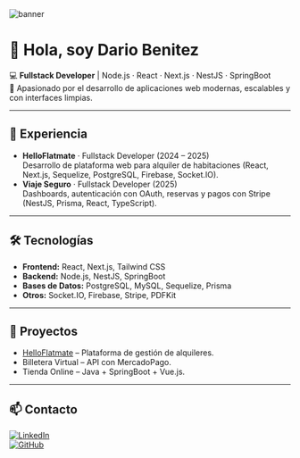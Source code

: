 <!-- Banner -->
<img src="[banner.svg](https://private-user-images.githubusercontent.com/129878552/487426975-b25b1c63-012b-48cb-b4fb-f4ddf9e49aa5.svg?jwt=eyJ0eXAiOiJKV1QiLCJhbGciOiJIUzI1NiJ9.eyJpc3MiOiJnaXRodWIuY29tIiwiYXVkIjoicmF3LmdpdGh1YnVzZXJjb250ZW50LmNvbSIsImtleSI6ImtleTUiLCJleHAiOjE3NTc0NDI5MDQsIm5iZiI6MTc1NzQ0MjYwNCwicGF0aCI6Ii8xMjk4Nzg1NTIvNDg3NDI2OTc1LWIyNWIxYzYzLTAxMmItNDhjYi1iNGZiLWY0ZGRmOWU0OWFhNS5zdmc_WC1BbXotQWxnb3JpdGhtPUFXUzQtSE1BQy1TSEEyNTYmWC1BbXotQ3JlZGVudGlhbD1BS0lBVkNPRFlMU0E1M1BRSzRaQSUyRjIwMjUwOTA5JTJGdXMtZWFzdC0xJTJGczMlMkZhd3M0X3JlcXVlc3QmWC1BbXotRGF0ZT0yMDI1MDkwOVQxODMwMDRaJlgtQW16LUV4cGlyZXM9MzAwJlgtQW16LVNpZ25hdHVyZT01ZWJiYzA3ZTgyZmM4MTYwMTE1NjYwYzA2NjE4NDA2YjJhMGI3YWU0NzI4ZjZmYmU3YjA5NDJjMjlmMTI2YjAxJlgtQW16LVNpZ25lZEhlYWRlcnM9aG9zdCJ9.7xGvJmE4aV-CA9pvQXtncV8QBwff_7m-41WPiTiwGk8)" alt="banner" />

# 👋 Hola, soy Dario Benitez

💻 **Fullstack Developer** | Node.js · React · Next.js · NestJS · SpringBoot  
🚀 Apasionado por el desarrollo de aplicaciones web modernas, escalables y con interfaces limpias.  

---

## 🚀 Experiencia
- **HelloFlatmate** · Fullstack Developer (2024 – 2025)  
  Desarrollo de plataforma web para alquiler de habitaciones (React, Next.js, Sequelize, PostgreSQL, Firebase, Socket.IO).  
- **Viaje Seguro** · Fullstack Developer (2025)  
  Dashboards, autenticación con OAuth, reservas y pagos con Stripe (NestJS, Prisma, React, TypeScript).  

---

## 🛠️ Tecnologías
- **Frontend:** React, Next.js, Tailwind CSS  
- **Backend:** Node.js, NestJS, SpringBoot  
- **Bases de Datos:** PostgreSQL, MySQL, Sequelize, Prisma  
- **Otros:** Socket.IO, Firebase, Stripe, PDFKit  

---

## 📂 Proyectos
- [HelloFlatmate](http://www.helloflatmate.com/) – Plataforma de gestión de alquileres.  
- Billetera Virtual – API con MercadoPago.  
- Tienda Online – Java + SpringBoot + Vue.js.  

---

## 📫 Contacto
[![LinkedIn](https://img.shields.io/badge/LinkedIn-blue?logo=linkedin&logoColor=white)](https://www.linkedin.com/in/dar%C3%ADo-dami%C3%A1n-ben%C3%ADtez/)  
[![GitHub](https://img.shields.io/badge/GitHub-000?logo=github&logoColor=white)](https://github.com/DDarioBenitez)
